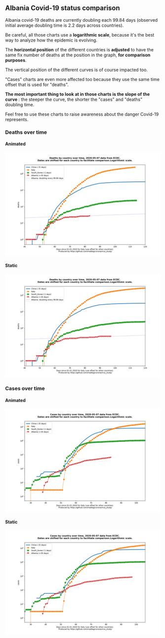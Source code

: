 ## Albania Covid-19 status comparison 

Albania covid-19 deaths are currently doubling each 99.84 days (observed initial average doubling time is 2.2 days across countries).



Be careful, all those charts use a **logarithmic scale**, because it's the best way to analyze how the epidemic is evolving.
 
The **horizontal position** of the different countries is **adjusted** to have the same fix number of deaths at the position in the graph, **for comparison purposes**.

The vertical position of the different curves is of course impacted too.

"Cases" charts are even more affected too because they use the same time offset that is used for "deaths".

**The most important thing to look at in those charts is the slope of the curve** : the steeper the curve, the shorter the "cases" and "deaths" doubling time.

Feel free to use these charts to raise awareness about the danger Covid-19 represents. 


 
### Deaths over time
 
#### Animated
![Albania covid-19 deaths animated chart](https://raw.githubusercontent.com/madlag/coronavirus_study/master/notebooks/graphs/2020-05-07/countries/Albania/2020-05-07_Albania_deaths.gif "Albania covid-19 deaths animated chart")   
 
#### Static
![Albania covid-19 deaths static chart](https://raw.githubusercontent.com/madlag/coronavirus_study/master/notebooks/graphs/2020-05-07/countries/Albania/2020-05-07_Albania_deaths.png "Albania covid-19 deaths static chart")   

 
### Cases over time
 
#### Animated
![Albania covid-19 cases animated chart](https://raw.githubusercontent.com/madlag/coronavirus_study/master/notebooks/graphs/2020-05-07/countries/Albania/2020-05-07_Albania_cases.gif "Albania covid-19 cases animated chart")   
 
#### Static
![Albania covid-19 cases static chart](https://raw.githubusercontent.com/madlag/coronavirus_study/master/notebooks/graphs/2020-05-07/countries/Albania/2020-05-07_Albania_cases.png "Albania covid-19 cases static chart")   

